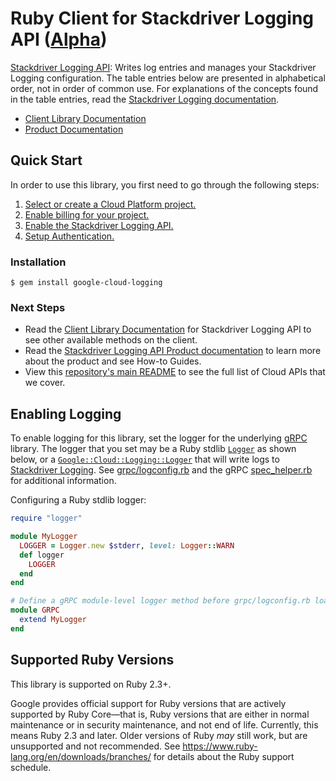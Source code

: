 # Ruby Client for Stackdriver Logging API ([Alpha](https://github.com/GoogleCloudPlatform/google-cloud-ruby#versioning))

[Stackdriver Logging API][Product Documentation]:
Writes log entries and manages your Stackdriver Logging configuration. The
table entries below are presented in alphabetical order, not in order of
common use. For explanations of the concepts found in the table entries,
read the <a href=https://cloud.google.com/logging/docs>Stackdriver Logging
documentation</a>.
- [Client Library Documentation][]
- [Product Documentation][]

## Quick Start
In order to use this library, you first need to go through the following
steps:

1. [Select or create a Cloud Platform project.](https://console.cloud.google.com/project)
2. [Enable billing for your project.](https://cloud.google.com/billing/docs/how-to/modify-project#enable_billing_for_a_project)
3. [Enable the Stackdriver Logging API.](https://console.cloud.google.com/apis/library/logging.googleapis.com)
4. [Setup Authentication.](https://googlecloudplatform.github.io/google-cloud-ruby/#/docs/google-cloud/master/guides/authentication)

### Installation
```
$ gem install google-cloud-logging
```

### Next Steps
- Read the [Client Library Documentation][] for Stackdriver Logging API
  to see other available methods on the client.
- Read the [Stackdriver Logging API Product documentation][Product Documentation]
  to learn more about the product and see How-to Guides.
- View this [repository's main README](https://github.com/GoogleCloudPlatform/google-cloud-ruby/blob/master/README.md)
  to see the full list of Cloud APIs that we cover.

[Client Library Documentation]: https://googlecloudplatform.github.io/google-cloud-ruby/#/docs/google-cloud-logging/latest/google/logging/
[Product Documentation]: https://cloud.google.com/logging

## Enabling Logging

To enable logging for this library, set the logger for the underlying [gRPC](https://github.com/grpc/grpc/tree/master/src/ruby) library.
The logger that you set may be a Ruby stdlib [`Logger`](https://ruby-doc.org/stdlib-2.5.0/libdoc/logger/rdoc/Logger.html) as shown below,
or a [`Google::Cloud::Logging::Logger`](https://googlecloudplatform.github.io/google-cloud-ruby/#/docs/google-cloud-logging/latest/google/cloud/logging/logger)
that will write logs to [Stackdriver Logging](https://cloud.google.com/logging/). See [grpc/logconfig.rb](https://github.com/grpc/grpc/blob/master/src/ruby/lib/grpc/logconfig.rb)
and the gRPC [spec_helper.rb](https://github.com/grpc/grpc/blob/master/src/ruby/spec/spec_helper.rb) for additional information.

Configuring a Ruby stdlib logger:

```ruby
require "logger"

module MyLogger
  LOGGER = Logger.new $stderr, level: Logger::WARN
  def logger
    LOGGER
  end
end

# Define a gRPC module-level logger method before grpc/logconfig.rb loads.
module GRPC
  extend MyLogger
end
```

## Supported Ruby Versions

This library is supported on Ruby 2.3+.

Google provides official support for Ruby versions that are actively supported
by Ruby Core—that is, Ruby versions that are either in normal maintenance or
in security maintenance, and not end of life. Currently, this means Ruby 2.3
and later. Older versions of Ruby _may_ still work, but are unsupported and not
recommended. See https://www.ruby-lang.org/en/downloads/branches/ for details
about the Ruby support schedule.
